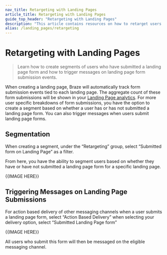```yaml
---
nav_title: Retargeting with Landing Pages
article_title: Retargeting with Landing Pages
guide_top_header: "Retargeting with Landing Pages"
description: "This article contains resources on how to retarget users with Braze landing pages."
alias: /landing_pages/retargeting
---
```


# Retargeting with Landing Pages

> Learn how to create segments of users who have submitted a landing page form and how to trigger messages on landing page form submission events. 

When creating a landing page, Braze will automatically track form submission events tied to each landing page. The aggregate count of these form submissions will be shown in your [Landing Page analytics]({{site.baseurl}}/user_guide/engagement_tools/landing_pages/creating_pages/viewing-analytics). For more user specific breakdowns of form submissions, you have the option to create a segment based on whether a user has or has not submitted a landing page form. You can also trigger messages when users submit landing page forms. 

## Segmentation

When creating a segment, under the “Retargeting” group, select “Submitted form on Landing Page” as a filter. 



From here, you have the ability to segment users based on whether they have or have not submitted a landing page form for a specific landing page. 

{{IMAGE HERE}}

## Triggering Messages on Landing Page Submissions

For action based delivery of other messaging channels when a user submits a landing page form, select “Action Based Delivery” when selecting your delivery option, select “Submitted Landing Page form” 

{{IMAGE HERE}}

All users who submit this form will then be messaged on the eligible messaging channel. 
